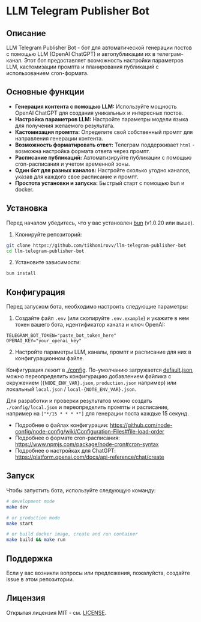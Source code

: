 # LLM Telegram Publisher Bot

## Описание

LLM Telegram Publisher Bot - бот для автоматической генерации постов с помощью LLM (OpenAI ChatGPT) и автопубликации их в телеграм-канал. Этот бот предоставляет возможность настройки параметров LLM, кастомизации промпта и планирования публикаций с использованием cron-формата.

## Основные функции

- **Генерация контента с помощью LLM:** Используйте мощность OpenAI ChatGPT для создания уникальных и интересных постов.
- **Настройка параметров LLM:** Настройте параметры модели языка для получения желаемого результата.
- **Кастомизация промпта:** Определите свой собственный промпт для направления генерации контента.
- **Возможность форматировать ответ:** Телеграм поддерживает `html` - возможна настройка формата ответа через промпт.
- **Расписание публикаций:** Автоматизируйте публикации с помощью cron-расписания и учетом временной зоны.
- **Один бот для разных каналов:** Настройте сколько угодно каналов, указав для каждого свое расписание и промпт.
- **Простота установки и запуска:** Быстрый старт с помощью bun и docker.

## Установка

Перед началом убедитесь, что у вас установлен [bun](https://bun.sh) (v1.0.20 или выше).

1. Клонируйте репозиторий:

```bash
git clone https://github.com/tikhomirovv/llm-telegram-publisher-bot
cd llm-telegram-publisher-bot
```

2. Установите зависимости:

```bash
bun install
```

## Конфигурация

Перед запуском бота, необходимо настроить следующие параметры:

1. Создайте файл `.env` (или скопируйте `.env.example`) и укажите в нем токен вашего бота, идентификатор канала и ключ OpenAI:

```env
TELEGRAM_BOT_TOKEN="paste_bot_token_here"
OPENAI_KEY="your_openai_key"
```

2. Настройте параметры LLM, каналы, промпт и расписание для них в конфигурационном файле.

Конфигурация лежит в [./config](./config). По-умолчанию загружается [default.json](./config/default.json), можно переопределить конфигурацию добавлением файлика с окружением (`{NODE_ENV_VAR}.json`, `production.json` например) или локальный `local.json` / `local-{NOTE_ENV_VAR}.json`.

Для разработки и проверки результатов можно создать `./config/local.json` и переопределить промпты и расписание, например на `["*/15 * * * *"]` для генерации поста каждые 15 секунд.

 - Подробнее о файлах конфигурации: https://github.com/node-config/node-config/wiki/Configuration-Files#file-load-order
 - Подробнее о формате cron-расписания: https://www.npmjs.com/package/node-cron#cron-syntax
 - Подробнее о настройках для ChatGPT: https://platform.openai.com/docs/api-reference/chat/create

## Запуск

Чтобы запустить бота, используйте следующую команду:

```bash
# development mode
make dev

# or production mode
make start

# or build docker image, create and run container
make build && make run
```

## Поддержка

Если у вас возникли вопросы или предложения, пожалуйста, создайте issue в этом репозитории.

## Лицензия

Открытая лицензия MIT - см. [LICENSE](LICENSE).
